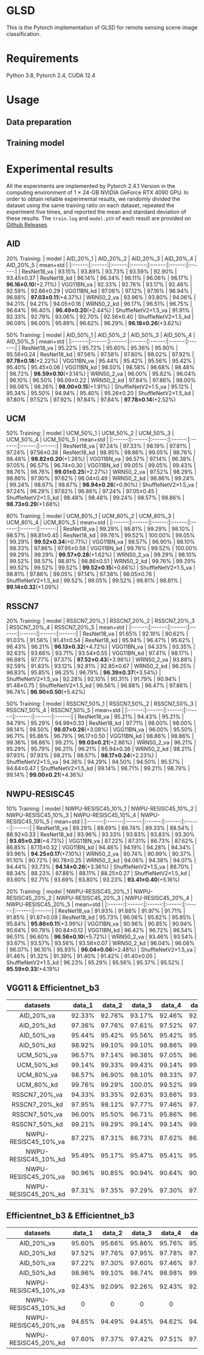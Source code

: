 # GLSD
This is the Pytorch implementation of GLSD for remote sensing scene image classification.

# Requirements
Python 3.8, Pytorch 2.4, CUDA 12.4

# Usage
## Data preparation

## Training model

# Experimental results
All the experiments are implemented by Pytorch 2.4.1 Version in the computing environment of 1 × 24-GB NVIDIA GeForce RTX 4090 GPU. In order to obtain reliable experimental results, we randomly divided the dataset using the same training ratio on each dataset, repeated the experiment five times, and reported the mean and standard deviation of these results. The `train.log`
 and `model.pth` of each result are provided on [Github Releases](https://github.com).
## AID
20% Training:
| model | AID_20%_1 | AID_20%_2 | AID_20%_3 | AID_20%_4 | AID_20%_5 | mean+std |
|:------:|:------:|:------:|:------:|:------:|:------:|:------:|
| ResNet18_va         | 93.15%      | 93.89%    | 93.73%    | 93.59%    | 92.90%    | 93.45±0.37
| ResNet18_kd         | 96.14%      | 96.34%    | 96.11%    | 96.06%    | 96.17%    | **96.16±0.10**(+2.71%)
| VGG11BN_va          | 92.33%      | 92.76%    | 93.17%    | 92.46%    | 92.59%    | 92.66±0.29
| VGG11BN_kd          | 97.06%      | 97.12%    | 97.16%    | 96.94%    | 96.88%    | **97.03±0.11**(+4.37%)
| WRN50_2_va          | 93.96%      | 93.80%    | 94.06%    | 94.21%    | 94.21%    | 94.05±0.16
| WRN50_2_kd          | 96.17%      | 96.51%    | 96.75%    | 96.64%    | 96.40%    | **96.49±0.20**(+2.44%)
| ShuffleNetV2×1.5_va | 91.91%      | 92.33%    | 92.79%    | 93.06%    | 92.70%    | 92.56±0.40
| ShuffleNetV2×1.5_kd | 96.09%      | 96.00%    | 95.89%    | 96.62%    | 96.29%    | **96.18±0.26**(+3.62%)

50% Training:
| model | AID_50%_1 | AID_50%_2 | AID_50%_3 | AID_50%_4 | AID_50%_5 | mean+std |
|:------:|:------:|:------:|:------:|:------:|:------:|:------:|
| ResNet18_va         | 95.22%      | 95.72%    | 95.60%    | 95.36%    | 95.90%    | 95.56±0.24
| ResNet18_kd         | 97.56%      | 97.58%    | 97.80%    | 98.02%    | 97.92%    | **97.78±0.18**(+2.22%)
| VGG11BN_va          | 95.44%      | 95.42%    | 95.56%    | 95.42%    | 95.40%    | 95.45±0.06
| VGG11BN_kd          | 98.50%      | 98.58%    | 98.68%    | 98.48%    | 98.72%    | **98.59±0.10**(+3.14%)
| WRN50_2_va          | 96.00%      | 95.82%    | 96.04%    | 96.10%    | 96.50%    | 96.09±0.22
| WRN50_2_kd          | 97.84%      | 97.86%    | 98.00%    | 98.06%    | 98.26%    | **98.00±0.15**(+1.91%)
| ShuffleNetV2×1.5_va | 95.12%      | 95.34%    | 95.50%    | 94.94%    | 95.40%    | 95.26±0.20
| ShuffleNetV2×1.5_kd | 97.80%      | 97.52%    | 97.92%    | 97.84%    | 97.84%    | **97.78±0.14**(+2.52%)

## UCM
50% Training:
| model | UCM_50%_1 | UCM_50%_2 | UCM_50%_3 | UCM_50%_4 | UCM_50%_5 | mean+std |
|:------:|:------:|:------:|:------:|:------:|:------:|:------:|
| ResNet18_va         | 97.24%      | 97.33%    | 98.19%    | 97.81%    | 97.24%    | 97.56±0.38
| ResNet18_kd         | 98.95%      | 98.86%    | 99.05%    | 98.76%    | 98.48%    | **98.82±0.20**(+1.26%)
| VGG11BN_va          | 96.57%      | 97.14%    | 96.38%    | 97.05%    | 96.57%    | 96.74±0.30
| VGG11BN_kd          | 99.05%      | 99.05%    | 99.43%    | 98.76%    | 98.76%    | **99.01±0.25**(+2.27%)
| WRN50_2_va          | 97.52%      | 98.29%    | 98.86%    | 97.90%    | 97.62%    | 98.04±0.49
| WRN50_2_kd          | 98.86%      | 99.24%    | 99.24%    | 98.67%    | 98.67%    | **98.94±0.26**(+0.90%)
| ShuffleNetV2×1.5_va | 97.24%      | 96.29%    | 97.62%    | 96.86%    | 97.24%    | 97.05±0.45
| ShuffleNetV2×1.5_kd | 98.48%      | 98.48%    | 99.24%    | 98.57%    | 98.86%    | **98.73±0.29**(+1.68%)

80% Training:
| model | UCM_80%_1 | UCM_80%_2 | UCM_80%_3 | UCM_80%_4 | UCM_80%_5 | mean+std |
|:------:|:------:|:------:|:------:|:------:|:------:|:------:|
| ResNet18_va         | 99.29%      | 98.81%    | 99.29%    | 98.10%    | 98.57%    | 98.81±0.45
| ResNet18_kd         | 99.76%      | 99.52%    | 100.00%    | 99.05%    | 99.29%    | **99.52±0.34**(+0.71%)
| VGG11BN_va          | 98.57%      | 96.90%    | 98.10%    | 98.33%    | 97.86%    | 97.95±0.58
| VGG11BN_kd          | 99.76%      | 99.52%    | 100.00%    | 99.29%    | 99.29%    | **99.57±0.28**(+1.62%)
| WRN50_2_va          | 99.29%      | 98.10%    | 99.52%    | 98.57%    | 98.81%    | 98.86±0.51
| WRN50_2_kd          | 99.76%      | 99.29%    | 99.52%    | 99.52%    | 99.52%    | **99.52±0.15**(+0.66%)
| ShuffleNetV2×1.5_va | 98.81%      | 97.86%    | 99.05%    | 97.14%    | 97.38%    | 98.05±0.76
| ShuffleNetV2×1.5_kd | 99.52%      | 99.05%    | 99.52%    | 98.81%    | 98.81%    | **99.14±0.32**(+1.09%)

## RSSCN7
20% Training:
| model | RSSCN7_20%_1 | RSSCN7_20%_2 | RSSCN7_20%_3 | RSSCN7_20%_4 | RSSCN7_20%_5 | mean+std |
|:------:|:------:|:------:|:------:|:------:|:------:|:------:|
| ResNet18_va         | 91.65%      | 92.19%    | 90.62%    | 91.03%    | 91.56%    | 91.41±0.54
| ResNet18_kd         | 95.94%      | 96.47%    | 95.62%    | 96.43%    | 96.21%    | **96.13±0.32**(+4.72%)
| VGG11BN_va          | 94.33%      | 93.35%    | 92.63%    | 93.66%    | 93.71%    | 93.54±0.55
| VGG11BN_kd          | 97.41%      | 98.17%    | 96.88%    | 97.77%    | 97.37%    | **97.52±0.43**(+3.98%)
| WRN50_2_va          | 93.88%      | 92.59%    | 91.83%    | 93.12%    | 92.81%    | 92.85±0.67
| WRN50_2_kd          | 96.25%      | 96.83%    | 95.85%    | 96.25%    | 96.79%    | **96.39±0.37**(+3.54%)
| ShuffleNetV2×1.5_va | 92.28%      | 92.10%    | 90.31%    | 91.79%    | 90.94%    | 91.48±0.75
| ShuffleNetV2×1.5_kd | 96.56%      | 96.88%    | 96.47%    | 97.86%    | 96.74%    | **96.90±0.50**(+5.42%)

50% Training:
| model | RSSCN7_50%_1 | RSSCN7_50%_2 | RSSCN7_50%_3 | RSSCN7_50%_4 | RSSCN7_50%_5 | mean+std |
|:------:|:------:|:------:|:------:|:------:|:------:|:------:|
| ResNet18_va         | 95.21%      | 94.43%    | 95.21%    | 94.79%    | 95.29%    | 94.99±0.33
| ResNet18_kd         | 97.71%      | 98.00%    | 98.00%    | 98.14%    | 98.50%    | **98.07±0.26**(+3.08%)
| VGG11BN_va          | 96.00%      | 95.50%    | 96.71%    | 95.86%    | 96.79%    | 96.17±0.50
| VGG11BN_kd          | 98.86%      | 98.86%    | 99.36%    | 98.86%    | 99.21%    | **99.03±0.21**(+2.86%)
| WRN50_2_va          | 96.21%      | 95.29%    | 95.79%    | 96.21%    | 96.21%    | 95.94±0.36
| WRN50_2_kd          | 98.21%      | 97.93%    | 97.93%    | 98.21%    | 98.57%    | **98.17±0.24**(+2.23%)
| ShuffleNetV2×1.5_va | 94.36%      | 94.29%    | 94.50%    | 94.50%    | 95.57%    | 94.64±0.47
| ShuffleNetV2×1.5_kd | 99.14%      | 98.71%    | 99.21%    | 98.79%    | 99.14%    | **99.00±0.21**(+4.36%)

## NWPU-RESISC45
10% Training:
| model | NWPU-RESISC45_10%_1 | NWPU-RESISC45_10%_2 | NWPU-RESISC45_10%_3 | NWPU-RESISC45_10%_4 | NWPU-RESISC45_10%_5 | mean+std |
|:------:|:------:|:------:|:------:|:------:|:------:|:------:|
| ResNet18_va         | 89.29%      | 88.69%    | 88.74%    | 89.33%    | 88.54%    | 88.92±0.33
| ResNet18_kd         | 93.96%      | 93.33%    | 93.83%    | 93.83%    | 93.30%    | **93.65±0.28**(+4.73%)
| VGG11BN_va          | 87.22%      | 87.31%    | 86.73%    | 87.62%    | 86.85%    | 87.15±0.32
| VGG11BN_kd          | 94.46%      | 94.19%    | 94.28%    | 94.34%    | 93.96%    | **94.25±0.17**(+7.10%)
| WRN50_2_va          | 90.74%      | 90.99%    | 90.37%    | 91.10%    | 90.72%    | 90.78±0.25
| WRN50_2_kd          | 94.06%      | 94.38%    | 94.07%    | 94.44%    | 93.73%    | **94.14±0.26**(+3.36%)
| ShuffleNetV2×1.5_va | 88.70%      | 88.34%    | 88.23%    | 87.88%    | 88.11%    | 88.25±0.27
| ShuffleNetV2×1.5_kd | 93.60%      | 92.71%    | 93.69%    | 93.80%    | 93.23%    | **93.41±0.40**(+5.16%)

20% Training:
| model | NWPU-RESISC45_20%_1 | NWPU-RESISC45_20%_2 | NWPU-RESISC45_20%_3 | NWPU-RESISC45_20%_4 | NWPU-RESISC45_20%_5 | mean+std |
|:------:|:------:|:------:|:------:|:------:|:------:|:------:|
| ResNet18_va         | 91.93%      | 91.88%    | 91.97%    | 91.71%    | 91.85%    | 91.87±0.09
| ResNet18_kd         | 95.73%      | 96.06%    | 95.82%    | 95.85%    | 95.84%    | **95.86±0.11**(+3.99%)
| VGG11BN_va          | 90.96%      | 90.85%    | 90.94%    | 90.64%    | 90.79%    | 90.84±0.12
| VGG11BN_kd          | 96.42%      | 96.72%    | 96.54%    | 96.51%    | 96.60%    | **96.56±0.10**(+5.72%)
| WRN50_2_va          | 93.46%      | 93.54%    | 93.67%    | 93.57%    | 93.56%    | 93.56±0.07
| WRN50_2_kd          | 96.04%      | 96.08%    | 96.07%    | 96.10%    | 95.93%    | **96.04±0.06**(+2.48%)
| ShuffleNetV2×1.5_va | 91.46%      | 91.32%    | 91.39%    | 91.40%    | 91.42%    | 91.40±0.05
| ShuffleNetV2×1.5_kd | 96.23%      | 95.29%    | 95.56%    | 95.37%    | 95.52%    | **95.59±0.33**(+4.19%)

## VGG11 & Efficientnet_b3
| datasets | data_1 | data_2 | data_3 | data_4 | data_5 | mean+std |
|:------:|:------:|:------:|:------:|:------:|:------:|:------:|
| AID_20%_va           | 92.33%      | 92.76%    | 93.17%    | 92.46%    | 92.59%    | 92.66±0.29
| AID_20%_kd           | 97.36%      | 97.76%    | 97.61%    | 97.52%    | 97.88%    | **97.63±0.18**(+4.97%)
| AID_50%_va           | 95.44%      | 95.42%    | 95.56%    | 95.42%    | 95.40%    | 95.45±0.06
| AID_50%_kd           | 98.92%      | 99.10%    | 99.10%    | 98.86%    | 99.14%    | **99.02±0.11**(+3.57%)
| UCM_50%_va           | 96.57%      | 97.14%    | 96.38%    | 97.05%    | 96.57%    | 96.74±0.30
| UCM_50%_kd           | 99.14%      | 99.33%    | 99.43%    | 99.14%    | 99.43%    | **99.29±0.13**(+2.55%)
| UCM_80%_va           | 98.57%      | 96.90%    | 98.10%    | 98.33%    | 97.86%    | 97.95±0.58
| UCM_80%_kd           | 99.76%      | 99.29%    | 100.0%    | 99.52%    | 99.76%    | **99.67±0.24**(+1.72%)
| RSSCN7_20%_va        | 94.33%      | 93.35%    | 92.63%    | 93.66%    | 93.71%    | 93.54±0.55
| RSSCN7_20%_kd        | 97.95%      | 98.12%    | 97.77%    | 97.46%    | 97.46%    | **97.75±0.26**(+4.21%)
| RSSCN7_50%_va        | 96.00%      | 95.50%    | 96.71%    | 95.86%    | 96.79%    | 96.17±0.50
| RSSCN7_50%_kd        | 99.21%      | 99.29%    | 99.14%    | 99.14%    | 99.29%    | **99.21±0.07**(+3.04%)
| NWPU-RESISC45_10%_va | 87.22%      | 87.31%    | 86.73%    | 87.62%    | 86.85%    | 87.15±0.32
| NWPU-RESISC45_10%_kd | 95.49%      | 95.17%    | 95.47%    | 95.41%    | 95.20%    | **95.35±0.14**(+8.20%)
| NWPU-RESISC45_20%_va | 90.96%      | 90.85%    | 90.94%    | 90.64%    | 90.79%    | 90.84±0.12
| NWPU-RESISC45_20%_kd | 97.31%      | 97.35%    | 97.29%    | 97.30%    | 97.30%    | **97.31±0.02**(+6.47%)

## Efficientnet_b3 & Efficientnet_b3
| datasets | data_1 | data_2 | data_3 | data_4 | data_5 | mean+std |
|:------:|:------:|:------:|:------:|:------:|:------:|:------:|
| AID_20%_va           | 95.60%      | 95.66%    | 95.86%    | 95.76%    | 95.73%    | 95.72±0.09
| AID_20%_kd           | 97.52%      | 97.76%    | 97.95%    | 97.78%    | 97.56%    | **97.71±0.16**(+1.99%)
| AID_50%_va           | 97.22%      | 97.30%    | 97.60%    | 97.46%    | 97.18%    | 97.35±0.16
| AID_50%_kd           | 98.96%      | 99.10%    | 98.74%    | 98.98%    | 99.28%    | **99.01±0.18**(+1.66%)
| NWPU-RESISC45_10%_va | 92.43%      | 92.09%    | 92.26%    | 92.43%    | 92.11%    | 92.26±0.15
| NWPU-RESISC45_10%_kd | 0      | 0    | 0    | 0    | 0    | 0
| NWPU-RESISC45_20%_va | 94.65%      | 94.49%    | 94.45%    | 94.62%    | 94.42%    | 94.53±0.09
| NWPU-RESISC45_20%_kd | 97.60%      | 97.37%    | 97.42%    | 97.51%    | 97.37%    | **97.45±0.09**(+2.92%)




